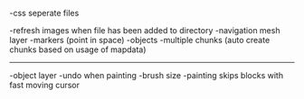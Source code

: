 
-css seperate files

-refresh images when file has been added to directory
-navigation mesh layer
-markers (point in space)
-objects
-multiple chunks (auto create chunks based on usage of mapdata)



------------------------
-object layer
-undo when painting
-brush size
-painting skips blocks with fast moving cursor
